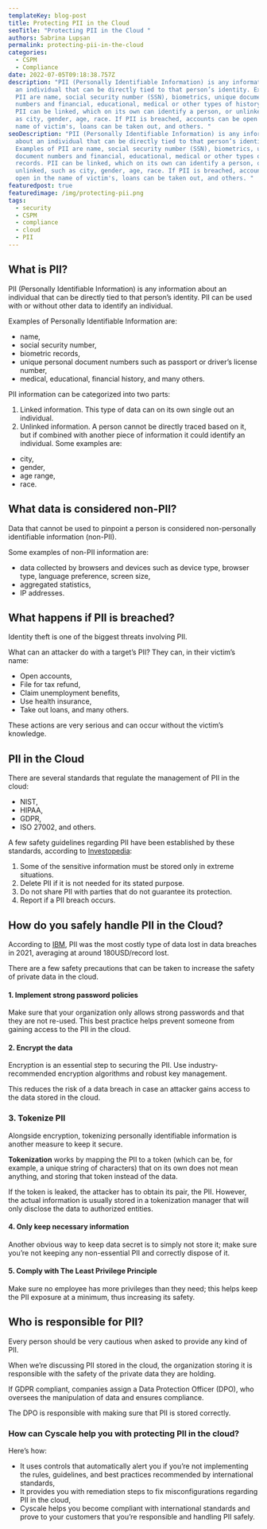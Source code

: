 ```yaml
---
templateKey: blog-post
title: Protecting PII in the Cloud
seoTitle: "Protecting PII in the Cloud "
authors: Sabrina Lupșan
permalink: protecting-pii-in-the-cloud
categories:
  - CSPM
  - Compliance
date: 2022-07-05T09:18:38.757Z
description: "PII (Personally Identifiable Information) is any information about
  an individual that can be directly tied to that person’s identity. Examples of
  PII are name, social security number (SSN), biometrics, unique document
  numbers and financial, educational, medical or other types of history records.
  PII can be linked, which on its own can identify a person, or unlinked, such
  as city, gender, age, race. If PII is breached, accounts can be open in the
  name of victim's, loans can be taken out, and others. "
seoDescription: "PII (Personally Identifiable Information) is any information
  about an individual that can be directly tied to that person’s identity.
  Examples of PII are name, social security number (SSN), biometrics, unique
  document numbers and financial, educational, medical or other types of history
  records. PII can be linked, which on its own can identify a person, or
  unlinked, such as city, gender, age, race. If PII is breached, accounts can be
  open in the name of victim's, loans can be taken out, and others. "
featuredpost: true
featuredimage: /img/protecting-pii.png
tags:
  - security
  - CSPM
  - compliance
  - cloud
  - PII
---
```

<!--StartFragment-->

## What is PII?

PII (Personally Identifiable Information) is any information about an individual that can be directly tied to that person’s identity. PII can be used with or without other data to identify an individual. 

Examples of Personally Identifiable Information are: 

* name, 
* social security number, 
* biometric records, 
* unique personal document numbers such as passport or driver’s license number, 
* medical, educational, financial history, and many others. 

PII information can be categorized into two parts: 

1. Linked information. This type of data can on its own single out an individual. 
2. Unlinked information. A person cannot be directly traced based on it, but if combined with another piece of information it could identify an individual. Some examples are: 

* city, 
* gender, 
* age range, 
* race. 

## What data is considered non-PII? 

Data that cannot be used to pinpoint a person is considered non-personally identifiable information (non-PII). 

Some examples of non-PII information are: 

* data collected by browsers and devices such as device type, browser type, language preference, screen size, 
* aggregated statistics, 
* IP addresses. 

## What happens if PII is breached? 

Identity theft is one of the biggest threats involving PII.  

What can an attacker do with a target’s PII? They can, in their victim’s name: 

* Open accounts, 
* File for tax refund, 
* Claim unemployment benefits, 
* Use health insurance, 
* Take out loans, and many others. 

These actions are very serious and can occur without the victim’s knowledge. 

## PII in the Cloud 

There are several standards that regulate the management of PII in the cloud: 

* NIST, 
* HIPAA, 
* GDPR, 
* ISO 27002, and others. 

A few safety guidelines regarding PII have been established by these standards, according to [Investopedia](https://www.investopedia.com/terms/p/personally-identifiable-information-pii.asp): 

1. Some of the sensitive information must be stored only in extreme situations. 
2. Delete PII if it is not needed for its stated purpose. 
3. Do not share PII with parties that do not guarantee its protection. 
4. Report if a PII breach occurs. 

## How do you safely handle PII in the Cloud? 

According to [IBM](https://newsroom.ibm.com/2021-07-28-IBM-Report-Cost-of-a-Data-Breach-Hits-Record-High-During-Pandemic), PII was the most costly type of data lost in data breaches in 2021, averaging at around 180USD/record lost. 

There are a few safety precautions that can be taken to increase the safety of private data in the cloud. 

#### 1. Implement strong password policies 

Make sure that your organization only allows strong passwords and that they are not re-used. This best practice helps prevent someone from gaining access to the PII in the cloud. 

#### 2. Encrypt the data 

Encryption is an essential step to securing the PII. Use industry-recommended encryption algorithms and robust key management.  

This reduces the risk of a data breach in case an attacker gains access to the data stored in the cloud. 

### 3. Tokenize PII 

Alongside encryption, tokenizing personally identifiable information is another measure to keep it secure.  

**Tokenization** works by mapping the PII to a token (which can be, for example, a unique string of characters) that on its own does not mean anything, and storing that token instead of the data. 

If the token is leaked, the attacker has to obtain its pair, the PII. However, the actual information is usually stored in a tokenization manager that will only disclose the data to authorized entities. 

#### 4. Only keep necessary information 

Another obvious way to keep data secret is to simply not store it; make sure you’re not keeping any non-essential PII and correctly dispose of it.  

#### 5. Comply with The Least Privilege Principle 

Make sure no employee has more privileges than they need; this helps keep the PII exposure at a minimum, thus increasing its safety. 

## Who is responsible for PII? 

Every person should be very cautious when asked to provide any kind of PII. 

When we’re discussing PII stored in the cloud, the organization storing it is responsible with the safety of the private data they are holding. 

If GDPR compliant, companies assign a Data Protection Officer (DPO), who oversees the manipulation of data and ensures compliance.  

The DPO is responsible with making sure that PII is stored correctly. 

### How can Cyscale help you with protecting PII in the cloud? 

Here’s how: 

* It uses controls that automatically alert you if you’re not implementing the rules, guidelines, and best practices recommended by international standards, 
* It provides you with remediation steps to fix misconfigurations regarding PII in the cloud, 
* Cyscale helps you become compliant with international standards and prove to your customers that you’re responsible and handling PII safely. 

<!--EndFragment-->